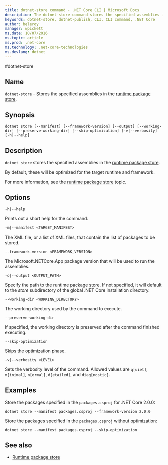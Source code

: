 ```yaml
---
title: dotnet-store command - .NET Core CLI | Microsoft Docs
description: The dotnet-store command stores the specified assemblies in the runtime package store.
keywords: dotnet-store, dotnet-publish, CLI, CLI command, .NET Core
author: beleroy
manager: wpickett
ms.date: 10/07/2016
ms.topic: article
ms.prod: .net-core
ms.technology: .net-core-technologies
ms.devlang: dotnet
---
```


#dotnet-store

## Name

`dotnet-store` - Stores the specified assemblies in the [runtime package store](../deploying/runtime-package-store.md).

## Synopsis

`dotnet store [--manifest] [--framework-version] [--output] [--working-dir] [--preserve-working-dir] [--skip-optimization] [-v|--verbosity] [-h|--help]`

## Description

`dotnet store` stores the specified assemblies in the [runtime package store](../deploying/runtime-package-store.md).

By default, these will be optimized for the target runtime and framework.

For more information, see the [runtime package store](../deploying/runtime-package-store.md) topic.

## Options

`-h|--help`

Prints out a short help for the command.  

`-m|--manifest <TARGET_MANIFEST>`

The XML file, or a list of XML files, that contain the list of packages to be stored. 

`--framework-version <FRAMEWORK_VERSION>`

The Microsoft.NETCore.App package version that will be used to run the assemblies.

`-o|--output <OUTPUT_PATH>`

Specify the path to the runtime package store. If not specified, it will default to the *store* subdirectory of the global .NET Core installation directory.

`--working-dir <WORKING_DIRECTORY>`

The working directory used by the command to execute.

`--preserve-working-dir`

If specified, the working directory is preserved after the command finished executing.

`--skip-optimization`

Skips the optimization phase.

`-v|--verbosity <LEVEL>`

Sets the verbosity level of the command. Allowed values are `q[uiet]`, `m[inimal]`, `n[ormal]`, `d[etailed]`, and `diag[nostic]`.

## Examples

Store the packages specified in the `packages.csproj` for .NET Core 2.0.0:

`dotnet store --manifest packages.csproj --framework-version 2.0.0`

Store the packages specified in the `packages.csproj` without optimization:

`dotnet store --manifest packages.csproj --skip-optimization`

## See also

* [Runtime package store](../deploying/runtime-package-store.md)